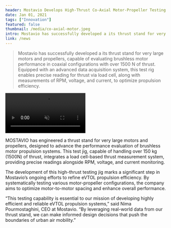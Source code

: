 ```yaml
---
header: Mostavio Develops High-Thrust Co-Axial Motor-Propeller Testing Jig for Advanced eVTOL Research 
date: Jan 01, 2021
tags: ["Innovation"]
featured: false
thumbnail: /media/co-axial-motor.jpeg
intro: Mostavio has successfully developed a its thrust stand for very large motors and propellers, capable of evaluating brushless motor performance in coaxial configurations with over 1500 N of thrust. Equipped with an advanced data acquisition system, this test rig enables precise reading for thrust via load cell, along with measurements of RPM, voltage, and current, to optimize propulsion efficiency.
link: /news
---
```


> Mostavio has successfully developed a its thrust stand for very large motors and propellers, capable of evaluating brushless motor performance in coaxial configurations with over 1500 N of thrust. Equipped with an advanced data acquisition system, this test rig enables precise reading for thrust via load cell, along with measurements of RPM, voltage, and current, to optimize propulsion efficiency. 


<video class='md:float-right md:ml-4' src="/media/high-thrust-co-axial-motor-propeller.mp4" autoplay loop muted alt="Co-Axial Motor Propeller" width="250">
</video>

MOSTAVIO has engineered a thrust stand for very large motors and propellers, designed to advance the performance evaluation of brushless motor propulsion systems. This test jig, capable of handling over 150 kg (1500N) of thrust, integrates a load cell-based thrust measurement system, providing precise readings alongside RPM, voltage, and current monitoring. 

The development of this high-thrust testing jig marks a significant step in Mostavio’s ongoing efforts to refine eVTOL propulsion efficiency. By systematically testing various motor-propeller configurations, the company aims to optimize motor-to-motor spacing and enhance overall performance. 

“This testing capability is essential to our mission of developing highly efficient and reliable eVTOL propulsion systems,” said Nima Pourmostaghini, CEO at Mostavio. “By leveraging real-world data from our thrust stand, we can make informed design decisions that push the boundaries of urban air mobility.”